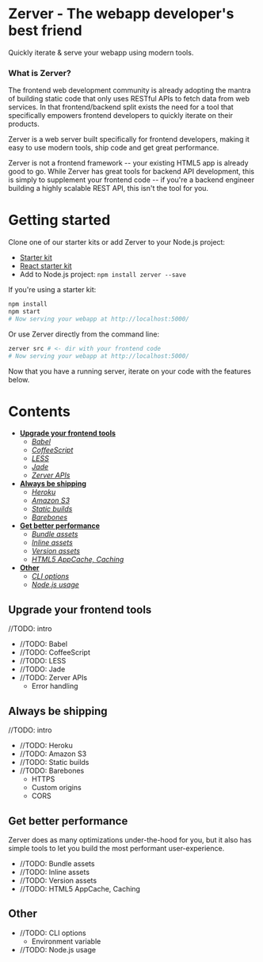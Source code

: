 Zerver - The webapp developer's best friend
===========================================

Quickly iterate & serve your webapp using modern tools.

### What is Zerver?

The frontend web development community is already adopting the mantra of building static code that only uses RESTful APIs to fetch data from web services. In that frontend/backend split exists the need for a tool that specifically empowers frontend developers to quickly iterate on their products.

Zerver is a web server built specifically for frontend developers, making it easy to use modern tools, ship code and get great performance.

Zerver is not a frontend framework -- your existing HTML5 app is already good to go. While Zerver has great tools for backend API development, this is simply to supplement your frontend code -- if you're a backend engineer building a highly scalable REST API, this isn't the tool for you.


# Getting started

Clone one of our starter kits or add Zerver to your Node.js project:

* [Starter kit](http://github.com/jairajs89/starter-kit)
* [React starter kit](http://github.com/jairajs89/starter-kit-react)
* Add to Node.js project: `npm install zerver --save`

If you're using a starter kit:

``` bash
npm install
npm start
# Now serving your webapp at http://localhost:5000/
```

Or use Zerver directly from the command line:

``` bash
zerver src # <- dir with your frontend code
# Now serving your webapp at http://localhost:5000/
```

Now that you have a running server, iterate on your code with the features below.


# Contents

* [**Upgrade your frontend tools**](#upgrade-your-frontend-tools)
    - [*Babel*](#babel)
    - [*CoffeeScript*](#coffeescript)
    - [*LESS*](#less)
    - [*Jade*](#jade)
    - [*Zerver APIs*](#zerver-apis)
* [**Always be shipping**](#always-be-shipping)
    - [*Heroku*](#heroku)
    - [*Amazon S3*](#amazon-s3)
    - [*Static builds*](#static-builds)
    - [*Barebones*](#barebones)
* [**Get better performance**](#get-better-performance)
    - [*Bundle assets*](#bundle-assets)
    - [*Inline assets*](#inline-assets)
    - [*Version assets*](#version-assets)
    - [*HTML5 AppCache, Caching*](#html5-appcache-caching)
* [**Other**](#other)
    - [*CLI options*](#cli-options)
    - [*Node.js usage*](#nodejs-usage)


## Upgrade your frontend tools

//TODO: intro

* //TODO: Babel
* //TODO: CoffeeScript
* //TODO: LESS
* //TODO: Jade
* //TODO: Zerver APIs
    - Error handling


## Always be shipping

//TODO: intro

* //TODO: Heroku
* //TODO: Amazon S3
* //TODO: Static builds
* //TODO: Barebones
    - HTTPS
    - Custom origins
    - CORS


## Get better performance

Zerver does as many optimizations under-the-hood for you, but it also has simple tools to let you build the most performant user-experience.

* //TODO: Bundle assets
* //TODO: Inline assets
* //TODO: Version assets
* //TODO: HTML5 AppCache, Caching


## Other

* //TODO: CLI options
    - Environment variable
* //TODO: Node.js usage
